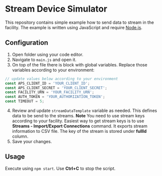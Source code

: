 # Stream Device Simulator
This repository contains simple example how to send data to stream in the facility. The example is written using JavaScript and require [Node.js](https://nodejs.org/en).

## Configuration
1. Open folder using your code editor.
2. Navigate to `main.js` and open it.
3. On top of the file there is block with global variables. Replace those variables according to your environment:
  ``` js
  // update values below according to your environment
  const APS_CLIENT_ID = 'YOUR_CLIENT_ID';
  const APS_CLIENT_SECRET = 'YOUR_CLIENT_SECRET';
  const FACILITY_URN = 'YOUR_FACILITY_URN';
  const AUTH_TOKEN = 'YOUR_AUTHORIZATION_TOKEN';
  const TIMEOUT = 5;
  ```
4. Review and update `streamDataTemplate` variable as needed. This defines data to be send to the streams.
   **Note** You need to use stream keys according to your facility. Easiest way to get stream keys is to use **Streams - Import/Export Connections** command. It exports stream information to CSV file. The key of the stream is stored under **fullId** column.
5. Save your changes.

## Usage
Execute using `npm start`. Use **Ctrl+C** to stop the script.
